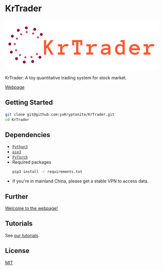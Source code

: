 # KrTrader

![](docs/assets/logo.png)

KrTrader: A toy quantitative trading system for stock market.

[Webpage](https://yuxuank.cn/KrTrader/)

## Getting Started

```bash
git clone git@github.com:yxKryptonite/KrTrader.git
cd KrTrader
```

## Dependencies

- [`Python3`](https://www.python.org/downloads/)
- [`pip3`](https://pip.pypa.io/en/stable/installation/)
- [`PyTorch`](https://pytorch.org/get-started/locally/)
- Required packages
  ```bash
  pip3 install -r requirements.txt
  ```
- If you're in mainland China, please get a stable VPN to access data.

## Further

[Welcome to the webpage!](https://yuxuank.cn/KrTrader/)

## Tutorials

See [our tutorials](https://github.com/yxKryptonite/KrTrader/tree/master/krtrader/tutorials).

## License

[MIT](LICENSE)